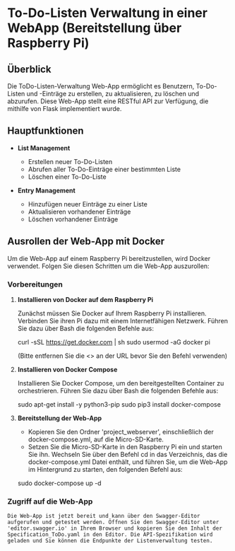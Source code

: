 # To-Do-Listen Verwaltung in einer WebApp (Bereitstellung über Raspberry Pi)

## Überblick

Die ToDo-Listen-Verwaltung Web-App ermöglicht es Benutzern, To-Do-Listen und -Einträge zu erstellen, zu aktualisieren, zu löschen und abzurufen. Diese Web-App stellt eine RESTful API zur Verfügung, die mithilfe von Flask implementiert wurde.

## Hauptfunktionen

- **List Management**
  - Erstellen neuer To-Do-Listen
  - Abrufen aller To-Do-Einträge einer bestimmten Liste
  - Löschen einer To-Do-Liste

- **Entry Management**
  - Hinzufügen neuer Einträge zu einer Liste
  - Aktualisieren vorhandener Einträge
  - Löschen vorhandener Einträge

## Ausrollen der Web-App mit Docker

Um die Web-App auf einem Raspberry Pi bereitzustellen, wird Docker verwendet. Folgen Sie diesen Schritten um die Web-App auszurollen:

### Vorbereitungen

1. **Installieren von Docker auf dem Raspberry Pi**

   Zunächst müssen Sie Docker auf Ihrem Raspberry Pi installieren. Verbinden Sie ihren Pi dazu mit einem Internetfähigen Netzwerk. Führen Sie dazu über Bash die folgenden Befehle aus:

   curl -sSL <https://get.docker.com> | sh
   sudo usermod -aG docker pi

   (Bitte entfernen Sie die <> an der URL bevor Sie den Befehl verwenden)

2. **Installieren von Docker Compose**

    Installieren Sie Docker Compose, um den bereitgestellten Container zu orchestrieren. Führen Sie dazu über Bash die folgenden Befehle aus:

    sudo apt-get install -y python3-pip
    sudo pip3 install docker-compose

3. **Bereitstellung der Web-App**

    - Kopieren Sie den Ordner 'project_webserver', einschließlich der docker-compose.yml, auf die Micro-SD-Karte.
    - Setzen Sie die Micro-SD-Karte in den Raspberry Pi ein und starten Sie ihn. Wechseln Sie über den Befehl cd in das Verzeichnis, das die docker-compose.yml Datei enthält, und führen Sie, um die Web-App im Hintergrund zu starten, den folgenden Befehl aus:

    sudo docker-compose up -d

### Zugriff auf die Web-App

    Die Web-App ist jetzt bereit und kann über den Swagger-Editor aufgerufen und getestet werden. Öffnen Sie den Swagger-Editor unter 'editor.swagger.io' in Ihrem Browser und kopieren Sie den Inhalt der Specification_ToDo.yaml in den Editor. Die API-Spezifikation wird geladen und Sie können die Endpunkte der Listenverwaltung testen.
